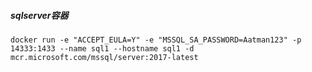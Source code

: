##### sqlserver容器

```
docker run -e "ACCEPT_EULA=Y" -e "MSSQL_SA_PASSWORD=Aatman123" -p 14333:1433 --name sql1 --hostname sql1 -d mcr.microsoft.com/mssql/server:2017-latest
```

